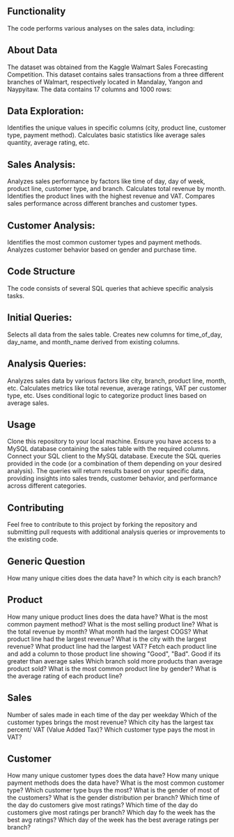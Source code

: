 ## Functionality

The code performs various analyses on the sales data, including:

## About Data
The dataset was obtained from the Kaggle Walmart Sales Forecasting Competition. This dataset contains sales transactions from a three different branches of Walmart, respectively located in Mandalay, Yangon and Naypyitaw. The data contains 17 columns and 1000 rows:

 
## Data Exploration:

Identifies the unique values in specific columns (city, product line, customer type, payment method).
Calculates basic statistics like average sales quantity, average rating, etc.

## Sales Analysis:

Analyzes sales performance by factors like time of day, day of week, product line, customer type, and branch.
Calculates total revenue by month.
Identifies the product lines with the highest revenue and VAT.
Compares sales performance across different branches and customer types.

## Customer Analysis:

Identifies the most common customer types and payment methods.
Analyzes customer behavior based on gender and purchase time.

## Code Structure
The code consists of several SQL queries that achieve specific analysis tasks.

## Initial Queries:

Selects all data from the sales table.
Creates new columns for time_of_day, day_name, and month_name derived from existing columns.

## Analysis Queries:

Analyzes sales data by various factors like city, branch, product line, month, etc.
Calculates metrics like total revenue, average ratings, VAT per customer type, etc.
Uses conditional logic to categorize product lines based on average sales.

## Usage

Clone this repository to your local machine.
Ensure you have access to a MySQL database containing the sales table with the required columns.
Connect your SQL client to the MySQL database.
Execute the SQL queries provided in the code (or a combination of them depending on your desired analysis).
The queries will return results based on your specific data, providing insights into sales trends, customer behavior, and performance across different categories.

## Contributing

Feel free to contribute to this project by forking the repository and submitting pull requests with additional analysis queries or improvements to the existing code.

## Generic Question

How many unique cities does the data have?
In which city is each branch?

## Product

How many unique product lines does the data have?
What is the most common payment method?
What is the most selling product line?
What is the total revenue by month?
What month had the largest COGS?
What product line had the largest revenue?
What is the city with the largest revenue?
What product line had the largest VAT?
Fetch each product line and add a column to those product line showing "Good", "Bad". Good if its greater than average sales
Which branch sold more products than average product sold?
What is the most common product line by gender?
What is the average rating of each product line?

## Sales

Number of sales made in each time of the day per weekday
Which of the customer types brings the most revenue?
Which city has the largest tax percent/ VAT (Value Added Tax)?
Which customer type pays the most in VAT?

## Customer

How many unique customer types does the data have?
How many unique payment methods does the data have?
What is the most common customer type?
Which customer type buys the most?
What is the gender of most of the customers?
What is the gender distribution per branch?
Which time of the day do customers give most ratings?
Which time of the day do customers give most ratings per branch?
Which day fo the week has the best avg ratings?
Which day of the week has the best average ratings per branch?
